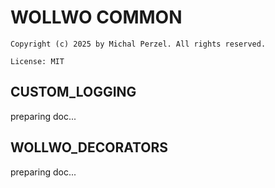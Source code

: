 # WOLLWO COMMON

```TEXT
Copyright (c) 2025 by Michal Perzel. All rights reserved.

License: MIT
```

## CUSTOM_LOGGING
preparing doc...

## WOLLWO_DECORATORS
preparing doc...
